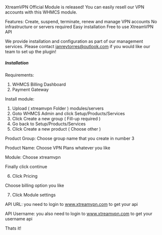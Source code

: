 XtreamVPN Official Module is released!
You can easily resell our VPN accounts with this WHMCS module.

Features:
Create, suspend, terminate, renew and manage VPN accounts
No infrastructure or servers required
Easy installation
Free to use XtreamVPN API

We provide installation and configuration as part of our management services. Please contact ianreytorres@outlook.com if you would like our team to set up the plugin!


##### Installation #####

Requirements:

1. WHMCS Billing Dashboard
2. Payment Gateway 


Install module:

1. Upload ( xtreamvpn Folder ) modules/servers
2. Goto WHMCS Admin and click Setup/Products/Services
3. Click Create a new group ( Fill-up required )
4. Go back to Setup/Products/Services
5. Click Create a new product ( Choose other )

Product Group: Choose group name that you create in number 3

Product Name: Choose VPN Plans whatever you like

Module: Choose xtreamvpn

Finally click continue

6. Click Pricing

Choose billing option you like

7. Click Module settings

API URL: you need to login to www.xtreamvpn.com to get your api


API Username: you also need to login to www.xtreamvpn.com to get your username api



Thats it!
